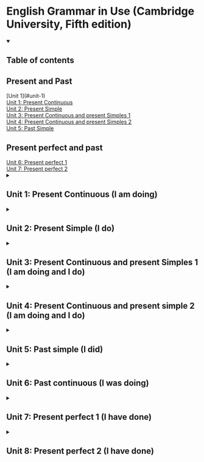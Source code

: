 # English Grammar in Use (Cambridge University, Fifth edition)

<details open>
  <summary><h2>Table of contents</h2></summary>
  <nav>
    <h2>Present and Past</h2>
    [Unit 1](#unit-1)<br>
    <a href ="#unit1">Unit 1: Present Continuous</a> <br>
    <a href ="#unit2">Unit 2: Present Simple</a> <br>
    <a href ="#unit3">Unit 3: Present Continuous and present Simples 1</a> <br>
    <a href ="#unit4">Unit 4: Present Continuous and present Simples 2</a> <br>
    <a href ="#unit5">Unit 5: Past Simple</a> <br>
    <h2>Present perfect and past</h2>
    <a href ="#unit6">Unit 6: Present perfect 1</a> <br>
    <a href ="#unit7">Unit 7: Present perfect 2</a> <br>
  </nav>
</details>

<details>
  ## Unit 1
  <summary><h2 id ="unit1"> Unit 1: Present Continuous (I am doing)</h2></summary>

#### Basic definition: We use the continuous for things happening at or around the time os speaking. The action is not complete. For actions and happenings that have started but not finished.

### Exercises:

_Check Answers, page 336_

#### 1.1 Answers:

1. - [x] taking
2. - [x] tying
3. - [x] crossing
4. - [x] scratching
5. - [x] hiding
6. - [x] waving

#### 1.2 Answers:

1. f
2. e
3. g
4. a
5. d
6. h
7. b
8. c

#### 1.3 Answers:

1. What's happening?
2. Why are you crying?
3. Is she working today?
4. What do you have doing these days?
5. What is she studying?
6. What are they doing?
7. Are you enjoying?
8. Why are you walking so fast?

#### 1.4 Answers:

1. I'm trying
2. It isn't raining
3. I'm listening
4. She is having
5. He is learning
6. They are speaking
7. It is getting worse
8. Is working
9. I'm looking
10. It is working
11. They are building
12. He isn't enjoying
13. The weather is changing
14. He is starting

</details>


<details>
  <summary><h2 id ="unit2">Unit 2: Present Simple (I do)</h2></summary>

#### Basic definition: we use present simple to talk about things in general. We use it to say that something happens all the time or repeatdly, or that something is true in general.

### 2.1 Answers:

1. speaks
2. goes
3. causes
4. lives
5. lives
6. takes
7. conects

### 2.2 Answers:

1. doesn't drink
2. the banks closes
3. don't use
4. do Maria comes from
5. do you do
6. this word means
7. doens't do
8. takes. it takes

### 2.3 Answers:

1. goes
2. doens't grow
3. rises
4. make
5. don't eat
6. don't believe
7. translates
8. don't tell
9. flows

### 2.4 Answers:

1. do you play tennis?
2. Does your sister play tennis too?
3. How often do you go to cinema?
4. What does your brother do for a living?
5. Do you speak Spanish?
6. Where do your grandparents live?

### 2.5 Answers:

1. I suggest
2. I promisse
3. I insist
4. I apologise
5. I recommend
6. I agree
  
</details>

<details>
  <summary><h2 id ="unit3">Unit 3: Present Continuous and present Simples 1 (I am doing and I do)</h2></summary>

#### Basic definition:

### 3.1 Answers:

1. ok
2. do you go
3. ok
4. is always phoning
5. ok
6. are they talking
7. ok
8. ok
9. getting
10. I'm coming
11. he always starts
12. ok

### 3.2 Answers:

1. I usually get
2. I'm getting
3. Are you listening
4. Do you listen
5. flows
6. Is flowing
7. I don't do
8. do you usually do
9. she's staying
10. She always stays

### 3.3 Answers:

1. What's happening
2. She speaks
3. Everybody is waiting
4. do you pronounce
5. Isn't working
6. lives
7. i'm starting
8. They are visiting
9. does your father do for a living
10. it not takes
11. Learning. is teaching

### 3.4 Answers:

1. You're always losing your keys
2. It is always happening
3. I'm always making
4. I'm always forgeting my phone at home
  
</details>

<details>
  <summary><h2 id ="unit4">Unit 4: Present Continuous and present simple 2 (I am doing and I do)</h2></summary>

### 4.1 Answers:

1. Do you want
2. believes
3. I don't remember
4. I'm using
5. I need
6. consists
7. does he want?
8. do you recognise
9. I think
10. do you think
11. He seems

### 4.2 Answers:

1. You don't seem very haapy today
2. I think about you
3. Who does this umbrella belong to?
4. This smells good
5. is there anybody sitting here?
6. these gloves doesn't fit on me

### 4.3 Answers:

1. ok
2. I don't believe it
3. i'm feel
4. does it tastes like
5. What do you see?
6. ok

### 4.4 Answers:

1. he's being
2. is
3. is being
4. are
5. you are being
6. are you
  
</details>

<details>
  <summary><h2 id ="unit5">Unit 5: Past simple (I did)</h2></summary>

#### Basic definition: the past simple (something **happened**) tells us only about the past. If somebody says 'Tom lost his key', we don't know whether he has the now or not. We know only that the lost it at some time in the past.
  
</details>

<details>
  <summary><h2 id ="unit6">Unit 6: Past continuous (I was doing)</h2></summary>

#### Basic definition: the action or situation started before this time, hut had no finished.
  
</details>

<details>
  <summary><h2 id ="unit7">Unit 7: Present perfect 1 (I have done)</h2></summary>

#### Basic definition: When we talk about a period of time that continues form the past until now, we use the present perfect (have been, have travelled).
  
</details>

<details>
  <summary><h2 id ="unit8">Unit 8: Present perfect 2 (I have done)</h2></summary>
  
</details>



